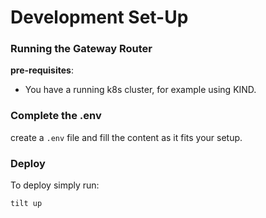 # Development Set-Up

### Running the Gateway Router

**pre-requisites**: 
- You have a running k8s cluster, for example using KIND.

### Complete the .env

create a `.env` file and fill the content as it fits your setup.


### Deploy

To deploy simply run:
```bash
tilt up
```

